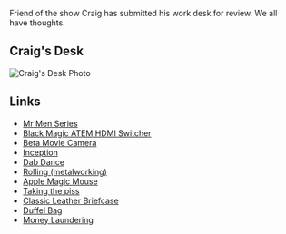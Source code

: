 Friend of the show Craig has submitted his work desk for review. We all have thoughts.

## Craig's Desk
![Craig's Desk Photo](https://cdn.hemisphericviews.com/Craig%20Desk.JPG)

## Links
- [Mr Men Series](https://en.wikipedia.org/wiki/Mr._Men)
- [Black Magic ATEM HDMI Switcher](https://www.blackmagicdesign.com/products/atemmini)
- [Beta Movie Camera](https://en.wikipedia.org/wiki/Betamovie)
- [Inception](https://www.imdb.com/title/tt1375666/)
- [Dab Dance](https://en.wikipedia.org/wiki/Dab_(dance))
- [Rolling (metalworking)](https://en.wikipedia.org/wiki/Rolling_(metalworking))
- [Apple Magic Mouse](http://www.apple.com/shop/mac/mac-accessories)
- [Taking the piss](https://en.wikipedia.org/wiki/Taking_the_piss)
- [Classic Leather Briefcase](https://www.ibtimes.com/top-5-best-classic-leather-briefcase-men-2020-3010107)
- [Duffel Bag](https://www.theiconic.com.au/mens-duffle-bags/)
- [Money Laundering](https://en.wikipedia.org/wiki/Money_laundering)

